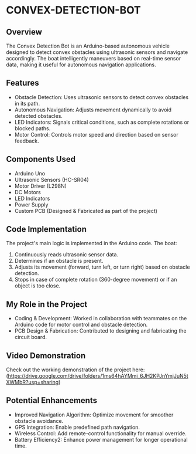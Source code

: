 # CONVEX-DETECTION-BOT

## Overview
The Convex Detection Bot is an Arduino-based autonomous vehicle designed to detect convex obstacles using ultrasonic sensors and navigate accordingly. The boat intelligently maneuvers based on real-time sensor data, making it useful for autonomous navigation applications.

## Features
- Obstacle Detection: Uses ultrasonic sensors to detect convex obstacles in its path.
- Autonomous Navigation: Adjusts movement dynamically to avoid detected obstacles.
- LED Indicators: Signals critical conditions, such as complete rotations or blocked paths.
- Motor Control: Controls motor speed and direction based on sensor feedback.

## Components Used
- Arduino Uno
- Ultrasonic Sensors (HC-SR04)
- Motor Driver (L298N)
- DC Motors
- LED Indicators
- Power Supply
- Custom PCB (Designed & Fabricated as part of the project)

## Code Implementation
The project's main logic is implemented in the Arduino code. The boat:
1. Continuously reads ultrasonic sensor data.
2. Determines if an obstacle is present.
3. Adjusts its movement (forward, turn left, or turn right) based on obstacle detection.
4. Stops in case of complete rotation (360-degree movement) or if an object is too close.

## My Role in the Project
- Coding & Development: Worked in collaboration with teammates on the Arduino code for motor control and obstacle detection.
- PCB Design & Fabrication: Contributed to designing and fabricating the circuit board.

## Video Demonstration
Check out the working demonstration of the project here:
(https://drive.google.com/drive/folders/1ms64hAYMmi_6JH2KPJnYmjJuN5tXWMbR?usp=sharing)

## Potential Enhancements
- Improved Navigation Algorithm: Optimize movement for smoother obstacle avoidance.
- GPS Integration: Enable predefined path navigation.
- Wireless Control: Add remote-control functionality for manual override.
- Battery Efficiency2: Enhance power management for longer operational time.






